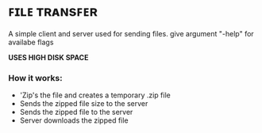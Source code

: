 # ꜰɪʟᴇ ᴛʀᴀɴsꜰᴇʀ

A simple client and server used for sending files. give argument "-help" for availabe flags

**USES HIGH DISK SPACE**

### How it works:
* 'Zip's the file and creates a temporary .zip file
* Sends the zipped file size to the server
* Sends the zipped file to the server
* Server downloads the zipped file

